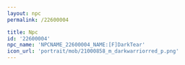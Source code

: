 ```yaml
---
layout: npc
permalink: /22600004

title: Npc
id: '22600004'
npc_name: 'NPCNAME_22600004_NAME:[F]DarkTear'
icon_url: 'portrait/mob/21000858_m_darkwarriorred_p.png'
---
```

